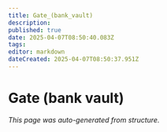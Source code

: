 ```yaml
---
title: Gate_(bank_vault)
description: 
published: true
date: 2025-04-07T08:50:40.083Z
tags: 
editor: markdown
dateCreated: 2025-04-07T08:50:37.951Z
---
```


# Gate (bank vault)

*This page was auto-generated from structure.*